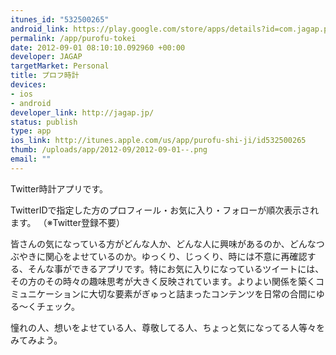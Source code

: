 ```yaml
--- 
itunes_id: "532500265"
android_link: https://play.google.com/store/apps/details?id=com.jagap.pwa
permalink: /app/purofu-tokei
date: 2012-09-01 08:10:10.092960 +00:00
developer: JAGAP
targetMarket: Personal
title: プロフ時計
devices: 
- ios
- android
developer_link: http://jagap.jp/
status: publish
type: app
ios_link: http://itunes.apple.com/us/app/purofu-shi-ji/id532500265
thumb: /uploads/app/2012-09/2012-09-01--.png
email: ""
---
```


Twitter時計アプリです。

TwitterIDで指定した方のプロフィール・お気に入り・フォローが順次表示されます。
（※Twitter登録不要）

皆さんの気になっている方がどんな人か、どんな人に興味があるのか、どんなつぶやきに関心をよせているのか。ゆっくり、じっくり、時には不意に再確認する、そんな事ができるアプリです。特にお気に入りになっているツイートには、その方のその時々の趣味思考が大きく反映されています。よりよい関係を築くコミュニケーションに大切な要素がぎゅっと詰まったコンテンツを日常の合間にゆる～くチェック。

憧れの人、想いをよせている人、尊敬してる人、ちょっと気になってる人等々をみてみよう。
